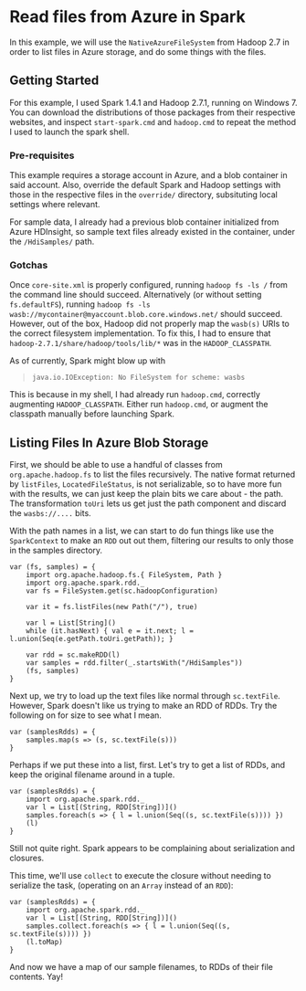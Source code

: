 # Read files from Azure in Spark

In this example, we will use the `NativeAzureFileSystem` from Hadoop 2.7
in order to list files in Azure storage, and do some things with the files.

## Getting Started

For this example, I used Spark 1.4.1 and Hadoop 2.7.1, running on Windows 7.
You can download the distributions of those packages from their respective
websites, and inspect `start-spark.cmd` and `hadoop.cmd` to repeat the method
I used to launch the spark shell.

### Pre-requisites

This example requires a storage account in Azure, and a blob container in said
account. Also, override the default Spark and Hadoop settings with those in
the respective files in the `override/` directory, subsituting local settings
where relevant.

For sample data, I already had a previous blob container initialized from
Azure HDInsight, so sample text files already existed in the container, under
the `/HdiSamples/` path.

### Gotchas

Once `core-site.xml` is properly configured, running `hadoop fs -ls /` from the
command line should succeed. Alternatively (or without setting `fs.defaultFS`),
running `hadoop fs -ls wasb://mycontainer@myaccount.blob.core.windows.net/`
should succeed. However, out of the box, Hadoop did not properly map the `wasb(s)`
URIs to the correct filesystem implementation. To fix this, I had to ensure that
`hadoop-2.7.1/share/hadoop/tools/lib/*` was in the `HADOOP_CLASSPATH`.

As of currently, Spark might blow up with

> `java.io.IOException: No FileSystem for scheme: wasbs`

This is because in my shell, I had already run `hadoop.cmd`, correctly augmenting
`HADOOP_CLASSPATH`. Either run `hadoop.cmd`, or augment the classpath manually
before launching Spark.

## Listing Files In Azure Blob Storage

First, we should be able to use a handful of classes from `org.apache.hadoop.fs` to
list the files recursively. The native format returned by `listFiles`,
`LocatedFileStatus`, is not serializable, so to have more fun with the results, we
can just keep the plain bits we care about - the path. The transformation `toUri`
lets us get just the path component and discard the `wasbs://....` bits.

With the path names in a list, we can start to do fun things like use the `SparkContext`
to make an `RDD` out out them, filtering our results to only those in the samples
directory.

```
var (fs, samples) = {
    import org.apache.hadoop.fs.{ FileSystem, Path }
    import org.apache.spark.rdd._
    var fs = FileSystem.get(sc.hadoopConfiguration)

    var it = fs.listFiles(new Path("/"), true)

    var l = List[String]()
    while (it.hasNext) { val e = it.next; l = l.union(Seq(e.getPath.toUri.getPath)); }

    var rdd = sc.makeRDD(l)
    var samples = rdd.filter(_.startsWith("/HdiSamples"))
    (fs, samples)
}
```

Next up, we try to load up the text files like normal through `sc.textFile`. However,
Spark doesn't like us trying to make an RDD of RDDs. Try the following on for size to
see what I mean.

```
var (samplesRdds) = {
    samples.map(s => (s, sc.textFile(s)))
}
```

Perhaps if we put these into a list, first. Let's try to get a list of RDDs, and keep
the original filename around in a tuple.

```
var (samplesRdds) = {
    import org.apache.spark.rdd._
    var l = List[(String, RDD[String])]()
    samples.foreach(s => { l = l.union(Seq((s, sc.textFile(s)))) })
    (l)
}
```

Still not quite right. Spark appears to be complaining about serialization and closures.

This time, we'll use `collect` to execute the closure without needing to serialize the
task, (operating on an `Array` instead of an `RDD`):

```
var (samplesRdds) = {
    import org.apache.spark.rdd._
    var l = List[(String, RDD[String])]()
    samples.collect.foreach(s => { l = l.union(Seq((s, sc.textFile(s)))) })
    (l.toMap)
}
```

And now we have a map of our sample filenames, to RDDs of their file contents. Yay!

